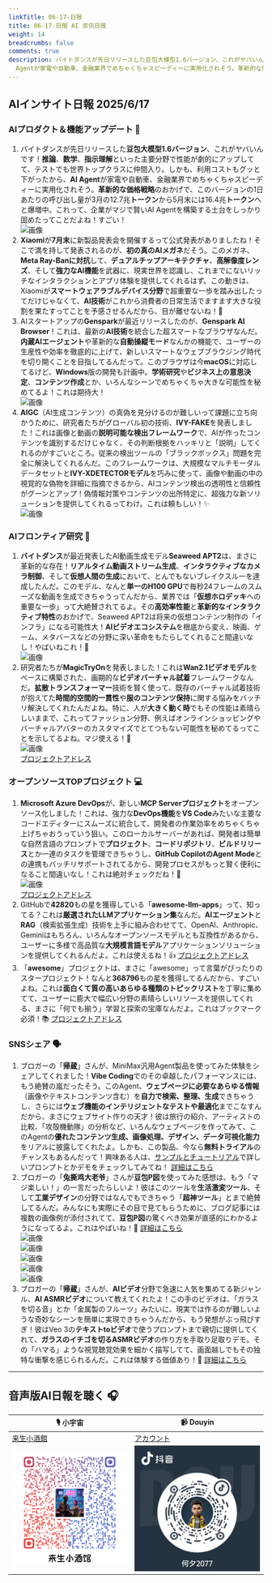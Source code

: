 ```yaml
---
linkTitle: 06-17-日报
title: 06-17-日报 AI 资讯日报
weight: 14
breadcrumbs: false
comments: true
description: バイトダンスが先日リリースした豆包大模型1.6バージョン、これがヤバいんです！推論、数学、指示理解といった主要分野で性能が劇的にアップしてて、テストでも世界トップクラスに仲間入り。しかも、利用コストもグッと下がったから、AI
  Agentが家電や自動車、金融業界でめちゃくちゃスピーディーに実用化されそう。革新的な価.
---
```

## AIインサイト日報 2025/6/17

### **AIプロダクト＆機能アップデート** 🚀
1.  バイトダンスが先日リリースした**豆包大模型1.6バージョン**、これがヤバいんです！**推論**、**数学**、**指示理解**といった主要分野で性能が劇的にアップしてて、テストでも世界トップクラスに仲間入り。しかも、利用コストもグッと下がったから、**AI Agent**が家電や自動車、金融業界でめちゃくちゃスピーディーに実用化されそう。**革新的な価格戦略**のおかげで、このバージョンの1日あたりの呼び出し量が3月の12.7兆**トークン**から5月末には16.4兆**トークン**へと爆増中。これって、企業がマジで賢いAI Agentを構築する土台をしっかり固めたってことだよね！すごい！<br/> ![画像](https://raw.githubusercontent.com/justlovemaki/imagehub/refs/heads/main/images/2025/07/news_01k024gfbhezwrmw589vpk7qea.avif) <br/>
2.  **Xiaomi**が**7月末**に新製品発表会を開催するって公式発表がありましたね！そこで満を持して発表されるのが、**初の真のAIメガネ**だそう。このメガネ、**Meta Ray-Banに対抗**して、**デュアルチップアーキテクチャ**、**高解像度レンズ**、そして**強力なAI機能**を武器に、現実世界を認識し、これまでにないリッチなインタラクションとアプリ体験を提供してくれるはず。この動きは、Xiaomiが**スマートウェアラブルデバイス分野**で超重要な一歩を踏み出したってだけじゃなくて、**AI技術**がこれから消費者の日常生活でますます大きな役割を果たすってことを予感させるんだから、目が離せないね！👀
3.  AIスタートアップの**Genspark**が最近リリースしたのが、**Genspark AI Browser**！これは、最新の**AI技術**を統合した超スマートなブラウザなんだ。**内蔵AIエージェント**や革新的な**自動操縦モード**なんかの機能で、ユーザーの生産性や効率を徹底的に上げて、新しいスマートなウェブブラウジング時代を切り開くことを目指してるんだって。このブラウザは今**macOS**に対応してるけど、**Windows**版の開発も計画中。**学術研究**や**ビジネス上の意思決定**、**コンテンツ作成**とか、いろんなシーンでめちゃくちゃ大きな可能性を秘めてるよ！これは期待大！<br/> ![画像](https://raw.githubusercontent.com/justlovemaki/imagehub/refs/heads/main/images/2025/07/news_01k024gk22ffqtykw77h1r0z5s.avif) <br/>
4.  **AIGC**（AI生成コンテンツ）の真偽を見分けるのが難しいって課題に立ち向かうために、研究者たちがグローバル初の技術、**IVY-FAKE**を発表しました！これは画像と動画の**説明可能な検出フレームワーク**で、AIが作ったコンテンツを識別するだけじゃなく、その判断根拠をハッキリと「説明」してくれるのがすごいところ。従来の検出ツールの「ブラックボックス」問題を完全に解決してくれるんだ。このフレームワークは、大規模なマルチモーダルデータセットと**IVY-XDETECTORモデル**を巧みに使って、画像や動画の中の視覚的な偽物を詳細に指摘できるから、AIコンテンツ検出の透明性と信頼性がグーンとアップ！偽情報対策やコンテンツの出所特定に、超強力な新ソリューションを提供してくれるってわけ。これは頼もしい！✨<br/> ![画像](https://raw.githubusercontent.com/justlovemaki/imagehub/refs/heads/main/images/2025/07/news_01k024gpf4ek2sekd8sc5xac1e.avif) <br/>

### **AIフロンティア研究** 🔬
1.  **バイトダンス**が最近発表したAI動画生成モデル**Seaweed APT2**は、まさに革新的な存在！**リアルタイム動画ストリーム生成**、**インタラクティブなカメラ制御**、そして**仮想人間の生成**において、とんでもないブレイクスルーを達成したんだ。このモデル、なんと**単一のH100 GPU**で毎秒24フレームのスムーズな動画を生成できちゃうってんだから、業界では「**仮想ホロデッキ**への重要な一歩」って大絶賛されてるよ。その**高効率性能**と**革新的なインタラクティブ特性**のおかげで、Seaweed APT2は将来の仮想コンテンツ制作の「インフラ」になる可能性大！**AIビデオエコシステム**を根底から変え、映画、ゲーム、メタバースなどの分野に深い革命をもたらしてくれること間違いなし！やばいねこれ！🤯<br/> ![画像](https://raw.githubusercontent.com/justlovemaki/imagehub/refs/heads/main/images/2025/07/news_01k024gszgfmyt2wy2hx3h6a4w.avif) <br/>
2.  研究者たちが**MagicTryOn**を発表しました！これは**Wan2.1ビデオモデル**をベースに構築された、画期的な**ビデオバーチャル試着**フレームワークなんだ。**拡散トランスフォーマー**技術を賢く使って、既存のバーチャル試着技術が抱えてた**時間的空間的一貫性**や**服のコンテンツ保持**に関する悩みをバッチリ解決してくれたんだよね。特に、人が**大きく動く時**でもその性能は素晴らしいままで、これってファッション分野、例えばオンラインショッピングやバーチャルアバターのカスタマイズでとてつもない可能性を秘めてるってことを示してるよね。マジ使える！👗<br/> ![画像](https://raw.githubusercontent.com/justlovemaki/imagehub/refs/heads/main/images/2025/07/news_01k024gx04fq4s0c5nssd7t024.avif) <br/> [プロジェクトアドレス](https://vivocameraresearch.github.io/magictryon/)

### **オープンソースTOPプロジェクト** 💻
1.  **Microsoft Azure DevOps**が、新しい**MCP Serverプロジェクト**をオープンソース化しました！これは、強力な**DevOps機能**を**VS Code**みたいな主要なコードエディターにスムーズに統合して、開発者の作業効率をめちゃくちゃ上げちゃおうっていう狙い。このローカルサーバーがあれば、開発者は簡単な自然言語のプロンプトで**プロジェクト**、**コードリポジトリ**、**ビルドリリース**とか一連のタスクを管理できちゃうし、**GitHub CopilotのAgent Mode**との連携もバッチリサポートされてるから、開発プロセスがもっと賢く便利になること間違いなし！これは絶対チェックだね！🎉<br/> ![画像](https://raw.githubusercontent.com/justlovemaki/imagehub/refs/heads/main/images/2025/07/news_01k024h201em09ww2jpbh300j1.avif) <br/> [プロジェクトアドレス](https://github.com/microsoft/azure-devops-mcp)
2.  GitHubで**42820**もの星を獲得している「**awesome-llm-apps**」って、知ってる？これは**厳選されたLLMアプリケーション集**なんだ。**AIエージェント**と**RAG**（検索拡張生成）技術を上手に組み合わせてて、OpenAI、Anthropic、Geminiはもちろん、いろんなオープンソースモデルとも互換性があるから、ユーザーに多様で高品質な**大規模言語モデル**アプリケーションソリューションを提供してくれるんだよ。これは使えるね！👍 [プロジェクトアドレス](https://github.com/Shubhamsaboo/awesome-llm-apps)
3.  「**awesome**」プロジェクトは、まさに「awesome」って言葉がぴったりのスタープロジェクト！なんと**368796**もの星を獲得してるんだから、すごいよね。これは**面白くて質の高いあらゆる種類のトピックリスト**を丁寧に集めてて、ユーザーに膨大で幅広い分野の素晴らしいリソースを提供してくれる、まさに「何でも揃う」学習と探索の宝庫なんだよ。これはブックマーク必須！📚 [プロジェクトアドレス](https://github.com/sindresorhus/awesome)

### **SNSシェア** 🗣️
1.  ブロガーの「**帰蔵**」さんが、MiniMax汎用Agent製品を使ってみた体験をシェアしてくれました！**Vibe Coding**でのその卓越したパフォーマンスには、もう絶賛の嵐だったそう。このAgent、**ウェブページに必要なあらゆる情報**（画像やテキストコンテンツ含む）を**自力で検索、整理、生成**できちゃうし、さらには**ウェブ機能のインテリジェントなテストや最適化**までこなすんだから、まさにウェブサイト作りの天才！彼は旅行の紹介、アーティストの比較、「攻殻機動隊」の分析など、いろんなウェブページを作ってみて、このAgentの**優れたコンテンツ生成、画像処理、デザイン、データ可視化能力**をリアルに披露してくれたよ。しかも、この製品、今なら**無料トライアル**のチャンスもあるんだって！興味ある人は、[サンプルとチュートリアル](https://mp.weixin.qq.com/s/E1ivlVdvP6EE9k4rnVGQg)で詳しいプロンプトとかデモをチェックしてみてね！ [詳細はこちら](https://m.okjike.com/originalPosts/684fd230f0d718ce7a98c061)
2.  ブロガーの「**兔撕鸡大老爷**」さんが**豆包P図**を使ってみた感想は、もう「マジ楽しい！」の一言だったらしいよ！彼はこのツールを**生活激変ツール**、そして**工業デザイン**の分野ではなんでもできちゃう「**超神ツール**」とまで絶賛してるんだ。みんなにも実際にその目で見てもらうために、ブログ記事には複数の画像例が添付されてて、**豆包P図**の驚くべき効果が直感的にわかるようになってるよ。これはやばいね！🤩 [詳細はこちら](https://m.okjike.com/originalPosts/684fcc4d3ed7abe5a4c7ffd9) <br/> ![画像](https://cdnv2.ruguoapp.com/FhTI-8kz9ZFN8WUFK7EfLnWu17IGv3.jpg) <br/> ![画像](https://cdnv2.ruguoapp.com/Flxu2FJnbiVgJ2gfXCaFH6eFaBEuv3.jpg) <br/> ![画像](https://cdnv2.ruguoapp.com/FlO-2nK1xWLFabbTJ-uq5SYhA8gPv3.jpg) <br/> ![画像](https://cdnv2.ruguoapp.com/FlIQ14lFAJLmNyQDSub9PpB-L2Wqv3.jpg) <br/> ![画像](https://cdnv2.ruguoapp.com/Fj0ilTSkCW9DfbWtgRpSct4ymiJ_v3.png) <br/>
3.  ブロガーの「**帰蔵**」さんが、**AIビデオ**分野で急速に人気を集めてる新ジャンル、**AI ASMRビデオ**について教えてくれたよ！この手のビデオは、「ガラスを切る音」とか「金属製のフルーツ」みたいに、現実では作るのが難しいような奇妙なシーンを簡単に実現できちゃうんだから、もう発想がぶっ飛びすぎ！彼はVeo 3の**テキストtoビデオ**で使うプロンプトまで親切に提供してくれて、**ガラスのイチゴを切るASMRビデオ**の作り方を手取り足取りデモ。その「ハマる」ような視覚聴覚効果を細かく描写してて、画面越しでもその独特な衝撃を感じられるんだ。これは体験する価値あり！🤩 [詳細はこちら](https://m.okjike.com/originalPosts/684f99f9f0d718ce7a94b769)

---

## **音声版AI日報を聴く** 🎧

| 🎙️ **小宇宙** | 📹 **Douyin** |
| --- | --- |
| [来生小酒館](https://www.xiaoyuzhoufm.com/podcast/683c62b7c1ca9cf575a5030e)  |   [アカウント](https://www.douyin.com/user/MS4wLjABAAAAwpwqPQlu38sO38VyWgw9ZjDEnN4bMR5j8x111UxpseHR9DpB6-CveI5KRXOWuFwG)|
| ![来生小酒館](https://raw.githubusercontent.com/justlovemaki/imagehub/refs/heads/main/logo/f959f7984e9163fc50d3941d79a7f262.md.png) | ![情報ステーション](https://raw.githubusercontent.com/justlovemaki/imagehub/refs/heads/main/logo/7fc30805eeb831e1e2baa3a240683ca3.md.png) |
​